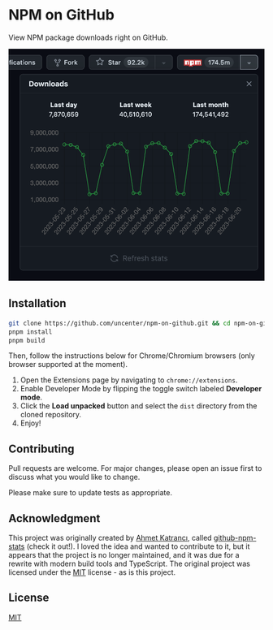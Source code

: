 <h1>NPM on GitHub</h1>

View NPM package downloads right on GitHub.

![A screenshot of the injected NPM package download button and chart.](/images/chart.png)

## Installation

```bash
git clone https://github.com/uncenter/npm-on-github.git && cd npm-on-github
pnpm install
pnpm build
```

Then, follow the instructions below for Chrome/Chromium browsers (only browser supported at the moment).

1. Open the Extensions page by navigating to `chrome://extensions`.
2. Enable Developer Mode by flipping the toggle switch labeled **Developer mode**.
3. Click the **Load unpacked** button and select the `dist` directory from the cloned repository.
4. Enjoy!

## Contributing

Pull requests are welcome. For major changes, please open an issue first
to discuss what you would like to change.

Please make sure to update tests as appropriate.

## Acknowledgment

This project was originally created by [Ahmet Katrancı](https://github.com/katranci), called [github-npm-stats](https://github.com/katranci/github-npm-stats) (check it out!). I loved the idea and wanted to contribute to it, but it appears that the project is no longer maintained, and it was due for a rewrite with modern build tools and TypeScript. The original project was licensed under the [MIT](https://choosealicense.com/licenses/mit/) license - as is this project.

## License

[MIT](LICENSE)
